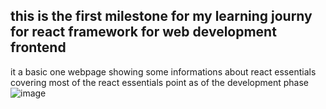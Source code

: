 this is the first milestone for my learning journy for react framework for web development frontend
---------------------------------------------------------------------------------------------------
it a basic one webpage showing some informations about react essentials 
covering most of the react essentials point as of the development phase
![image](https://github.com/user-attachments/assets/d696d5e9-12ce-40bf-bc5e-aae85945bf86)
